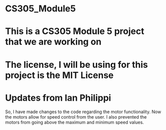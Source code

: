 # CS305_Module5
# This is a CS305 Module 5 project that we are working on
# The license, I will be using for this project is the MIT License

# Updates from Ian Philippi
So, I have made changes to the code regarding the motor functionality. 
Now the motors allow for speed control from the user. 
I also prevented the motors from going above the maximum and minimum speed values.
